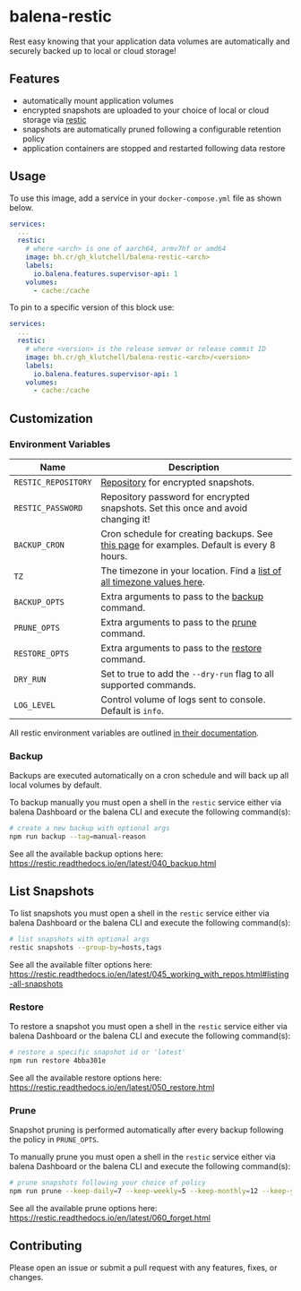 # balena-restic

Rest easy knowing that your application data volumes are automatically and securely backed up to local or cloud storage!

## Features

- automatically mount application volumes
- encrypted snapshots are uploaded to your choice of local or cloud storage via [restic](https://restic.net/)
- snapshots are automatically pruned following a configurable retention policy
- application containers are stopped and restarted following data restore

## Usage

To use this image, add a service in your `docker-compose.yml` file as shown below.

```yml
services:
  ...
  restic:
    # where <arch> is one of aarch64, armv7hf or amd64
    image: bh.cr/gh_klutchell/balena-restic-<arch>
    labels:
      io.balena.features.supervisor-api: 1
    volumes:
      - cache:/cache
```

To pin to a specific version of this block use:

```yml
services:
  ...
  restic:
    # where <version> is the release semver or release commit ID
    image: bh.cr/gh_klutchell/balena-restic-<arch>/<version>
    labels:
      io.balena.features.supervisor-api: 1
    volumes:
      - cache:/cache
```

## Customization

### Environment Variables

| Name                | Description                                                                                                                             |
| ------------------- | --------------------------------------------------------------------------------------------------------------------------------------- |
| `RESTIC_REPOSITORY` | [Repository](https://restic.readthedocs.io/en/latest/030_preparing_a_new_repo.html) for encrypted snapshots.                            |
| `RESTIC_PASSWORD`   | Repository password for encrypted snapshots. Set this once and avoid changing it!                                                       |
| `BACKUP_CRON`       | Cron schedule for creating backups. See [this page](https://crontab.guru/examples.html) for examples. Default is every 8 hours.         |
| `TZ`                | The timezone in your location. Find a [list of all timezone values here](https://en.wikipedia.org/wiki/List_of_tz_database_time_zones). |
| `BACKUP_OPTS`       | Extra arguments to pass to the [backup](#backup) command.                                                                               |
| `PRUNE_OPTS`        | Extra arguments to pass to the [prune](#prune) command.                                                                                 |
| `RESTORE_OPTS`      | Extra arguments to pass to the [restore](#restore) command.                                                                             |
| `DRY_RUN`           | Set to true to add the `--dry-run` flag to all supported commands.                                                                      |
| `LOG_LEVEL`         | Control volume of logs sent to console. Default is `info`.

All restic environment variables are outlined [in their documentation](https://restic.readthedocs.io/en/latest/040_backup.html#environment-variables).

### Backup

Backups are executed automatically on a cron schedule and will back up all local volumes by default.

To backup manually you must open a shell in the `restic` service either via balena Dashboard or the balena CLI
and execute the following command(s):

```bash
# create a new backup with optional args
npm run backup --tag=manual-reason
```

See all the available backup options here: <https://restic.readthedocs.io/en/latest/040_backup.html>

## List Snapshots

To list snapshots you must open a shell in the `restic` service either via balena Dashboard or the balena CLI
and execute the following command(s):

```bash
# list snapshots with optional args
restic snapshots --group-by=hosts,tags
```

See all the available filter options here: <https://restic.readthedocs.io/en/latest/045_working_with_repos.html#listing-all-snapshots>

### Restore

To restore a snapshot you must open a shell in the `restic` service either via balena Dashboard or the balena CLI
and execute the following command(s):

```bash
# restore a specific snapshot id or 'latest'
npm run restore 4bba301e
```

See all the available restore options here: <https://restic.readthedocs.io/en/latest/050_restore.html>

### Prune

Snapshot pruning is performed automatically after every backup following the policy in `PRUNE_OPTS`.

To manually prune you must open a shell in the `restic` service either via balena Dashboard or the balena CLI
and execute the following command(s):

```bash
# prune snapshots following your choice of policy
npm run prune --keep-daily=7 --keep-weekly=5 --keep-monthly=12 --keep-yearly=75 --dry-run
```

See all the available prune options here: <https://restic.readthedocs.io/en/latest/060_forget.html>

## Contributing

Please open an issue or submit a pull request with any features, fixes, or changes.
